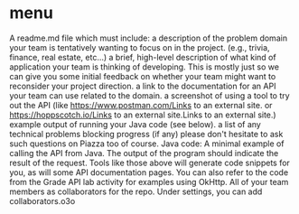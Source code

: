 # menu
A readme.md file which must include:
a description of the problem domain your team is tentatively wanting to focus on in the project. (e.g., trivia, finance, real estate, etc…)
a brief, high-level description of what kind of application your team is thinking of developing.
This is mostly just so we can give you some initial feedback on whether your team might want to reconsider your project direction.
a link to the documentation for an API your team can use related to the domain.
a screenshot of using a tool to try out the API (like https://www.postman.com/Links to an external site. or https://hoppscotch.io/Links to an external site.Links to an external site.)
example output of running your Java code (see below).
a list of any technical problems blocking progress (if any)
please don't hesitate to ask such questions on Piazza too of course.
Java code:
A minimal example of calling the API from Java.
The output of the program should indicate the result of the request.
Tools like those above will generate code snippets for you, as will some API documentation pages. You can also refer to the code from the Grade API lab activity for examples using OkHttp.
All of your team members as collaborators for the repo.
Under settings, you can add collaborators.o3o
